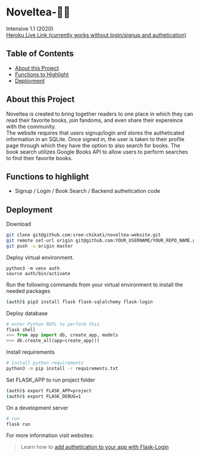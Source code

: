# Noveltea-📖🍵
Intensive 1.1 (2020)<br>
[Heroku Live Link (currently works without login/signup and authetication)](https://noveltea.herokuapp.com/)


 ## Table of Contents
 * [About this Project](#about-this-project)
 * [Functions to Highlight](#functions-to-highlight)
 * [Deployment](#deployment)
 
## About this Project
Noveltea is created to bring together readers to one place in which they can read their favorite books, join fandoms, and even share their expereince with the community.
<br>
The website requires that users signup/login and stores the autheticated information in an SQLite. Once signed in, the user is taken to their profile page through which they have the option to also search for books. 
The book search utilizes Google Books API to allow users to perform searches to find their favorite books.

## Functions to highlight
* Signup / Login / Book Search / Backend authetication code


## Deployment
Download
```bash
git clone git@github.com:sree-chikati/noveltea-website.git
git remote set-url origin git@github.com:YOUR_USERNAME/YOUR_REPO_NAME.git
git push -u origin master
```
Deploy virtual environment.
```
python3 -m venv auth
source auth/bin/activate
```

Run the following commands from your virtual environment to install the needed packages
```bash 
(auth)$ pip3 install flask flask-sqlalchemy flask-login
```

Deploy database
```python
# enter Python REPL to perform this
flask shell
>>> from app import db, create_app, models
>>> db.create_all(app=create_app())
```

Install requirements
```bash 
# install python requirements
python3 -m pip install -r requirements.txt
```

Set FLASK_APP to run project folder
```bash 
(auth)$ export FLASK_APP=project
(auth)$ export FLASK_DEBUG=1
```

On a development server
```bash 
# run
flask run
```

For more information visit websites:
> Learn how to [add authetication to your app with Flask-Login](https://www.digitalocean.com/community/tutorials/how-to-add-authentication-to-your-app-with-flask-login)
